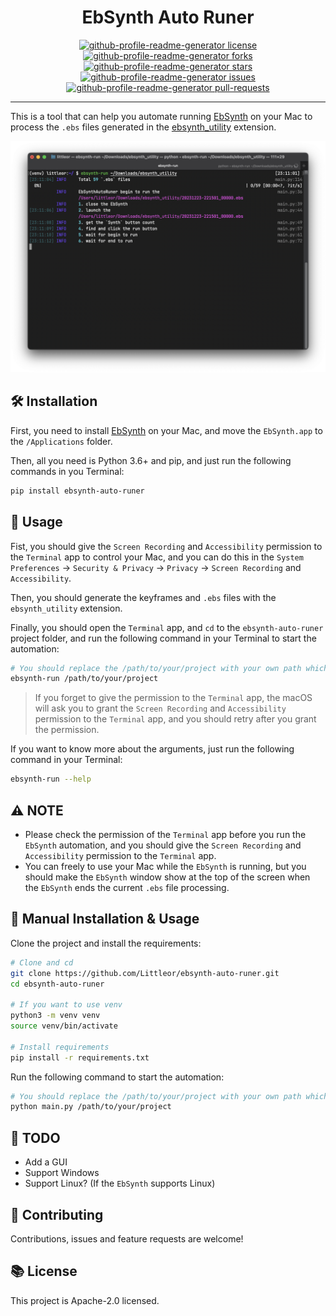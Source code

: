 <h1 align="center">
  EbSynth Auto Runer
</h1>
<p align="center">
<a href="https://github.com/Littleor/ebsynth-auto-runer/blob/master/LICENSE" target="blank">
<img src="https://img.shields.io/github/license/Littleor/ebsynth-auto-runer?style=flat-square" alt="github-profile-readme-generator license" />
</a>
<a href="https://github.com/Littleor/ebsynth-auto-runer/fork" target="blank">
<img src="https://img.shields.io/github/forks/Littleor/ebsynth-auto-runer?style=flat-square" alt="github-profile-readme-generator forks"/>
</a>
<a href="https://github.com/Littleor/ebsynth-auto-runer/stargazers" target="blank">
<img src="https://img.shields.io/github/stars/Littleor/ebsynth-auto-runer?style=flat-square" alt="github-profile-readme-generator stars"/>
</a>
<a href="https://github.com/Littleor/ebsynth-auto-runer/issues" target="blank">
<img src="https://img.shields.io/github/issues/Littleor/ebsynth-auto-runer?style=flat-square" alt="github-profile-readme-generator issues"/>
</a>
<a href="https://github.com/Littleor/ebsynth-auto-runer/pulls" target="blank">
<img src="https://img.shields.io/github/issues-pr/Littleor/ebsynth-auto-runer?style=flat-square" alt="github-profile-readme-generator pull-requests"/>
</a>
</p>

---

This is a tool that can help you automate running [EbSynth](https://ebsynth.com/) on your Mac to process the `.ebs`
files generated in the [ebsynth_utility](https://github.com/s9roll7/ebsynth_utility) extension.

![example](./images/screenshot/example.png)

## 🛠️ Installation

First, you need to install [EbSynth](https://ebsynth.com/) on your Mac, and move the `EbSynth.app` to
the `/Applications` folder.

Then, all you need is Python 3.6+ and pip, and just run the following commands in you Terminal:

```bash
pip install ebsynth-auto-runer
```

## 🚀 Usage

Fist, you should give the `Screen Recording`
and `Accessibility` permission to the `Terminal` app to control your Mac, and you can do this in
the `System Preferences` -> `Security & Privacy` -> `Privacy` -> `Screen Recording` and `Accessibility`.

Then, you should generate the keyframes and `.ebs` files with the `ebsynth_utility` extension.

Finally, you should open the `Terminal` app, and `cd` to the `ebsynth-auto-runer` project folder, and run the following
command in your Terminal to start the automation:

```bash
# You should replace the /path/to/your/project with your own path which is also the `ebsynth_utility` project path
ebsynth-run /path/to/your/project
```

> If you forget to give the permission to the `Terminal` app, the macOS will ask you to grant the `Screen Recording`
> and `Accessibility` permission to the `Terminal` app, and you should retry after you grant the permission.

If you want to know more about the arguments, just run the following command in your Terminal:

```bash
ebsynth-run --help
```

## ⚠️ NOTE

* Please check the permission of the `Terminal` app before you run the `EbSynth` automation, and you should give
  the `Screen Recording` and `Accessibility` permission to the `Terminal` app.
* You can freely to use your Mac while the `EbSynth` is running, but you should make the `EbSynth` window show at the
  top
  of the screen when the `EbSynth` ends the current `.ebs` file processing.

## 📖 Manual Installation & Usage

Clone the project and install the requirements:

```bash
# Clone and cd
git clone https://github.com/Littleor/ebsynth-auto-runer.git
cd ebsynth-auto-runer

# If you want to use venv
python3 -m venv venv
source venv/bin/activate

# Install requirements
pip install -r requirements.txt
```

Run the following command to start the automation:

```bash
# You should replace the /path/to/your/project with your own path which is also the `ebsynth_utility` project path
python main.py /path/to/your/project
```

## 📝 TODO

* Add a GUI
* Support Windows
* Support Linux? (If the `EbSynth` supports Linux)

## 🤝 Contributing

Contributions, issues and feature requests are welcome!

## 📚 License

This project is Apache-2.0 licensed.






